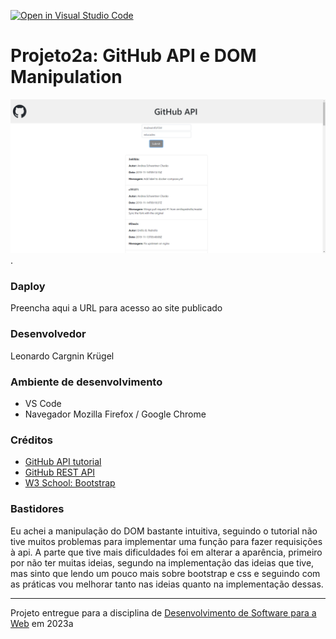 [![Open in Visual Studio Code](https://classroom.github.com/assets/open-in-vscode-718a45dd9cf7e7f842a935f5ebbe5719a5e09af4491e668f4dbf3b35d5cca122.svg)](https://classroom.github.com/online_ide?assignment_repo_id=10827173&assignment_repo_type=AssignmentRepo)
# Projeto2a: GitHub API e DOM Manipulation  
![Screenshot do projeto](github-api-tutorial-main/assets/print-tela-p2a.png).  

### Daploy

Preencha aqui a URL para acesso ao site publicado


### Desenvolvedor

Leonardo Cargnin Krügel  


### Ambiente de desenvolvimento

- VS Code
- Navegador Mozilla Firefox / Google Chrome

### Créditos  
- [GitHub API tutorial](https://codesnippet.io/github-api-tutorial/)  
- [GitHub REST API](https://docs.github.com/en/rest)
- [W3 School: Bootstrap](https://www.w3schools.com/bootstrap/)


### Bastidores  

Eu achei a manipulação do DOM bastante intuitiva, seguindo o tutorial não tive muitos problemas para implementar uma função para fazer requisições à api. A parte que tive mais dificuldades foi em alterar a aparência, primeiro por não ter muitas ideias, segundo na implementação das ideias que tive, mas sinto que lendo um pouco mais sobre bootstrap e css e seguindo com as práticas vou melhorar tanto nas ideias quanto na implementação dessas.  

---
Projeto entregue para a disciplina de [Desenvolvimento de Software para a Web](http://github.com/andreainfufsm/elc1090-2023a) em 2023a